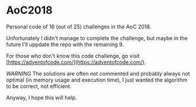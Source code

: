 # AoC2018
Personal code of 16 (out of 25) challenges in the AoC 2018.

Unfortunately I didn't manage to complete the challenge, but maybe in the future I'll uppdate the repo with the remaining 9.

For those who don't know this code challenge, go visit [https://adventofcode.com/](https://adventofcode.com/).

_WARNING_
The solutions are often not commented and probably always not optimal (in memory usage and execution time), I just wanted the algorithm to be correct, not efficient.

Anyway, I hope this will help.

